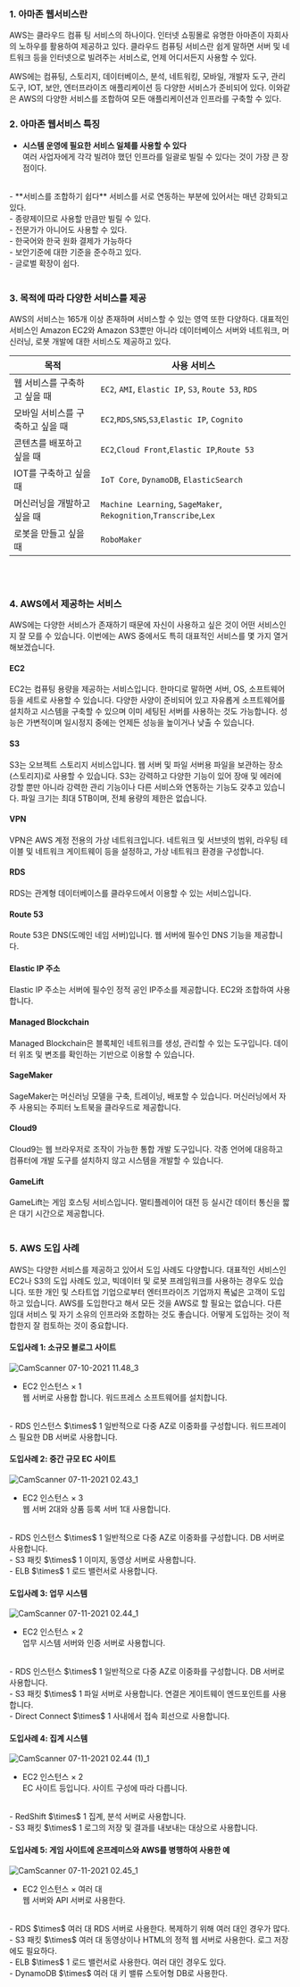 
### 1. 아마존 웹서비스란
AWS는 클라우드 컴퓨 팅 서비스의 하나이다. 인터넷 쇼핑몰로 유명한 아마존이 자회사의 노하우를 활용하여 제공하고 있다. 클라우드 컴퓨팅 서비스란 쉽게 말하면 서버 및 네트워크 등을 인터넷으로 빌려주는 서비스로, 언제 어디서든지 사용할 수 있다.

AWS에는 컴퓨팅, 스토리지, 데이터베이스, 분석, 네트워킹, 모바일, 개발자 도구, 관리 도구, IOT, 보안, 엔터프라이즈 애플리케이션 등 다양한 서비스가 준비되어 있다. 이와같은 AWS의 다양한 서비스를 조합하여 모든 애플리케이션과 인프라를 구축할 수 있다.
<br>
### 2. 아마존 웹서비스 특징
- **시스템 운영에 필요한 서비스 일체를 사용할 수 있다**  
  여러 사업자에게 각각 빌려야 했던 인프라를 일괄로 빌릴 수 있다는 것이 가장 큰 장점이다.  
<br>
- **서비스를 조합하기 쉽다**  
서비스를 서로 연동하는 부분에 있어서는 매년 강화되고 있다.
<br>
- 종량제이므로 사용할 만큼만 빌릴 수 있다.
<br>
-  전문가가 아니어도 사용할 수 있다.
<br>
- 한국어와 한국 원화 결제가 가능하다
<br>
- 보안기준에 대한 기준을 준수하고 있다.
<br>
- 글로벌 확장이 쉽다.
<br>
<br>

### 3. 목적에 따라 다양한 서비스를 제공
AWS의 서비스는 165개 이상 존재하며 서비스할 수 있는 영역 또한 다양하다. 대표적인 서비스인 Amazon EC2와 Amazon S3뿐만 아니라 데이터베이스 서버와 네트워크, 머신러닝, 로봇 개발에 대한 서비스도 제공하고 있다.
<br>

|목적|사용 서비스|
|------|-------------|
|웹 서비스를 구축하고 싶을 때| `EC2`, `AMI`, `Elastic IP`, `S3`, `Route 53`, `RDS`|
|모바일 서비스를 구축하고 싶을 때|`EC2`,`RDS`,`SNS`,`S3`,`Elastic IP`, `Cognito`|
|콘텐츠를 배포하고 싶을 때|`EC2`,`Cloud Front`,`Elastic IP`,`Route 53`|
|IOT를 구축하고 싶을 때|`IoT Core`, `DynamoDB`, `ElasticSearch`|
|머신러닝을 개발하고 싶을 때|`Machine Learning`, `SageMaker`, `Rekognition`,`Transcribe`,`Lex`|
|로봇을 만들고 싶을 때|`RoboMaker`|  

<br>
<br>

### 4. AWS에서 제공하는 서비스
AWS에는 다양한 서비스가 존재하기 때문에 자신이 사용하고 싶은 것이 어떤 서비스인지 잘 모를 수 있습니다. 이번에는 AWS 중에서도 특히 대표적인 서비스를 몇 가지 열거해보겠습니다.
#### EC2
EC2는 컴퓨팅 용량을 제공하는 서비스입니다. 한마디로 말하면 서버, OS, 소프트웨어 등을 세트로 사용할 수 있습니다. 다양한 사양이 준비되어 있고 자유롭게 소프트웨어를 설치하고 시스템을 구축할 수 있으며 이미 세팅된 서버를 사용하는 것도 가능합니다.
성능은 가변적이며 일시정지 중에는 언제든 성능을 높이거나 낮출 수 있습니다.
<br>
#### S3
S3는 오브젝트 스토리지 서비스입니다. 웹 서버 및 파일 서버용 파일을 보관하는 장소(스토리지)로 사용할 수 있습니다.
S3는 강력하고 다양한 기능이 있어 장애 및 에러에 강할 뿐만 아니라 강력한 관리 기능이나 다른 서비스와 연동하는 기능도 갖추고 있습니다.
파일 크기는 최대 5TB이며, 전체 용량의 제한은 없습니다.
<br>
#### VPN  
VPN은 AWS 계정 전용의 가상 네트워크입니다. 네트워크 및 서브넷의 범위, 라우팅 테이블 및 네트워크 게이트웨이 등을 설정하고, 가상 네트워크 환경을 구성합니다.
<br>
#### RDS
RDS는 관계형 데이터베이스를 클라우드에서 이용할 수 있는 서비스입니다.
<br>

#### Route 53
Route 53은 DNS(도메인 네임 서버)입니다. 웹 서버에 필수인 DNS 기능을 제공합니다.
<br>
#### Elastic IP 주소
Elastic IP 주소는 서버에 필수인 정적 공인 IP주소를 제공합니다. EC2와 조합하여 사용합니다.
<br>
#### Managed Blockchain
Managed Blockchain은 블록체인 네트워크를 생성, 관리할 수 있는 도구입니다. 데이터 위조 및 변조를 확인하는 기반으로 이용할 수 있습니다.
<br>

#### SageMaker
SageMaker는 머신러닝 모델을 구축, 트레이닝, 배포할 수 있습니다. 머신러닝에서 자주 사용되는 주피터 노트북을 클라우드로 제공합니다.
<br>

#### Cloud9
Cloud9는 웹 브라우저로 조작이 가능한 통합 개발 도구입니다. 각종 언어에 대응하고 컴퓨터에 개발 도구를 설치하지 않고 시스템을 개발할 수 있습니다.
<br>

#### GameLift
GameLift는 게임 호스팅 서비스입니다. 멀티플레이어 대전 등 실시간 데이터 통신을 짧은 대기 시간으로 제공합니다.
<br>
<br>

### 5. AWS 도입 사례
AWS는 다양한 서비스를 제공하고 있어서 도입 사례도 다양합니다. 대표적인 서비스인 EC2나 S3의 도입 사례도 있고, 빅데이터 및 로봇 프레임워크를 사용하는 경우도 있습니다. 또한 개인 및 스타트업 기업으로부터 엔터프라이즈 기업까지 폭넓은 고객이 도입하고 있습니다.
AWS를 도입한다고 해서 모든 것을 AWS로 할 필요는 없습니다. 다른 임대 서비스 및 자기 소유의 인프라와 조합하는 것도 좋습니다. 어떻게 도입하는 것이 적합한지 잘 컴토하는 것이 중요합니다.
#### 도입사례 1: 소규모 블로그 사이트
![CamScanner 07-10-2021 11.48_3](/assets/CamScanner%2007-10-2021%2011.48_3.jpg)
- EC2 인스턴스 $\times$  1  
웹 서버로 사용합 합니다. 워드프레스 소프트웨어를 설치합니다.  
<br>
- RDS 인스턴스 $\times$  1  
일반적으로 다중 AZ로 이중화를 구성합니다. 워드프레이스 필요한 DB 서버로 사용합니다.
<br>

#### 도입사례 2: 중간 규모 EC 사이트
![CamScanner 07-11-2021 02.43_1](/assets/CamScanner%2007-11-2021%2002.43_1.jpg)
- EC2 인스턴스 $\times$ 3  
웹 서버 2대와 상품 등록 서버 1대 사용합니다.
<br>
- RDS 인스턴스 $\times$ 1  
일반적으로 다중 AZ로 이중화를 구성합니다. DB 서버로 사용합니다.
<br>
- S3 패킷 $\times$ 1  
이미지, 동영상 서버로 사용합니다.
<br>
- ELB $\times$ 1  
로드 밸런서로 사용합니다.
<br>

#### 도입사례 3: 업무 시스템
![CamScanner 07-11-2021 02.44_1](/assets/CamScanner%2007-11-2021%2002.44_1.jpg)
- EC2 인스턴스 $\times$ 2  
업무 시스템 서버와 인증 서버로 사용합니다.
<br>
- RDS 인스턴스 $\times$ 1  
일반적으로 다중 AZ로 이중화를 구성합니다. DB 서버로 사용합니다.
<br>
- S3 패킷 $\times$ 1  
파일 서버로 사용합니다. 연결은 게이트웨이 엔드포인트를 사용합니다.
<br>
- Direct Connect $\times$ 1  
사내에서 접속 회선으로 사용합니다.
<br>

#### 도입사례 4: 집계 시스템
![CamScanner 07-11-2021 02.44 (1)_1](/assets/CamScanner%2007-11-2021%2002.44%20(1)_1.jpg)
- EC2 인스턴스 $\times$ 2  
EC 사이트 등입니다. 사이트 구성에 따라 다릅니다.
<br>
- RedShift $\times$ 1  
집계, 분석 서버로 사용합니다.
<br>
- S3 패킷 $\times$ 1  
로그의 저장 및 결과를 내보내는 대상으로 사용합니다.
<br>

#### 도입사례 5: 게임 사이트에 온프레미스와 AWS를 병행하여 사용한 예
![CamScanner 07-11-2021 02.45_1](/assets/CamScanner%2007-11-2021%2002.45_1.jpg)
- EC2 인스턴스 $\times$ 여러 대  
웹 서버와  API 서버로 사용한다.
<br>
- RDS $\times$ 여러 대  
RDS 서버로 사용한다. 복제하기 위해 여러 대인 경우가 많다.
<br>
- S3 패킷 $\times$  여러 대  
동영상이나 HTML의 정적 웹 서버로 사용한다. 로그 저장에도 필요하다.
<br>
- ELB $\times$  1  
로드 밸런서로 사용한다. 여러 대인 경우도 있다.
<br>
- DynamoDB $\times$  여러 대  
키 밸류 스토어형 DB로 사용한다.
<br>
